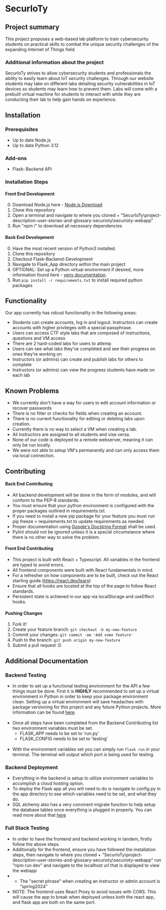 # SecurIoTy

## Project summary

This project proposes a web-based lab platform to train cybersecurity students on practical skills to combat the unique security challenges of the expanding Internet of Things field.

### Additional information about the project

SecurIoTy strives to allow cybersecurity students and professionals the ability to easily learn about IoT security challenges. Through our website students may take on different labs detailing security vulnerabilities in IoT devices so students may learn how to prevent them. Labs will come with a prebuilt virtual machine for students to interact with while they are conducting their lab to help gain hands on experience.

## Installation

### Prerequisites

- Up to date Node.js
- Up to date Python 3.12

### Add-ons

- Flask: Backend API

### Installation Steps

#### Front End Development
0. Download Node.js here - [Node.js Download](https://nodejs.org/en/download)
1. Clone this repository
2. Open a terminal and navigate to where you cloned + "SecurIoTy\project-description-user-stories-and-glossary-securioty\securioty-webapp"
3. Run "npm i" to download all necessary dependencies


#### Back End Development
0. Have the most recent version of Python3 installed.
1. Clone this repository
2. Checkout Flask-Backend-Development
3. Navigate to Flask_App directory within the main project
4. OPTIONAL: Set up a Python virtual environment if desired, more information found here - [venv documentation](https://docs.python.org/3/library/venv.html).
5. Run `pip install -r requirements.txt` to install required python packages


## Functionality
Our app currently has robust functionality in the following areas:
* Students can create accounts, log in and logout. Instructors can create accounts with higher privileges with a special passphrase.
* Users can access CTF style labs that are composed of instructions, questions and VM access
* There are 2 hard-coded labs for users to attemp
* Users can see what labs they’ve completed and see their progress on ones they’re working on
* Instructors (or admins) can create and publish labs for others to complete
* Instructors (or admins) can view the progress students have made on each lab


## Known Problems
* We currently don't have a way for users to edit account information or recover passwords
* There is no filter or checks for fields when creating an account.
* There is no current functionality for editing or deleting labs upon creation.
* Currently there is no way to select a VM when creating a lab.
* All instructors are assigned to all students and vise versa.
* None of our code is deployed to a remote webserver, meaning it can only be run locally.
* We were not able to setup VM's permanently and can only access them via local connection.

## Contributing

#### Back End Contributing
- All backend development will be done in the form of modules, and will conform to the PEP-8 standards. 
- You must ensure that your python environment is configured with the proper packages outlined in requirements.txt. 
- If you need to install a new pip package for your feature you must run pip freeze > requirements.txt to update requirements as needed. 
- Proper documentation using [Google's Docstring Format](https://google.github.io/styleguide/pyguide.html) shall be used.
- Pylint should not be ignored unless it is a special circumstance where there is no other way to solve the problem.

#### Front End Contributing
- This project is built with React + Typescript. All variables in the frontend are typed to avoid errors.
- All frontend components were built with React fundamentals in mind.
- For a refresher on how components are to be built, check out the React starting guide.(https://react.dev/learn)
- Ensure that all hooks are located at the top of the page to follow React standards.
- Persistent state is achieved in our app via localStorage and useEffect hooks.

#### Pushing Changes
1. Fork it!
2. Create your feature branch: `git checkout -b my-new-feature`
3. Commit your changes: `git commit -am 'Add some feature'`
4. Push to the branch: `git push origin my-new-feature`
5. Submit a pull request :D

## Additional Documentation

### Backend Testing
- In order to set up a functional testing environment for the API a few things must be done. First it is **HIGHLY** 
recommended to set up a virtual environment in Python in order to keep your package environment clean. Setting up
a virtual environment will save headaches with package versioning for this project and any future Python projects.
More information can be found [here](https://docs.python.org/3/library/venv.html). </br></br>
- Once all steps have been completed from the Backend Contributing list two environment variables must be set.
  - FLASK_APP needs to be set to 'run.py'
  - FLASK_CONFIG needs to be set to 'testing' </br></br>
- With the environment variables set you can simply run `flask run` in your terminal. The terminal will output which
port is being used for testing.

### Backend Deployment
- Everything in the backend is setup to utilize environment variables to accomplish a cloud hosting option.
- To deploy the Flask app all you will need to do is navigate to config.py in the app directory to see which variables need to be set, and what they do.
- SQL alchemy also has a very convinent migrate function to help setup the database tables once everything is plugged in properly. You can read more about that [here](https://flask-migrate.readthedocs.io/en/latest/)

### Full Stack Testing
- In order to have the frontend and backend working in tandem, firstly follow the above steps.
- Additionally for the frontend, ensure you have followed the installation steps, then navigate to where you cloned + "SecurIoTy\project-description-user-stories-and-glossary-securioty\securioty-webapp" run "npm run dev" and navigate to the localhost url that is displayed to view the webapp
- - The "secret phrase" when creating an instructor or admin account is "spring2024"
- NOTE: The frontend uses React Proxy to avoid issues with CORS. This will cause the app to break when deployed unless both the react app, and flask app are both on the same port.
